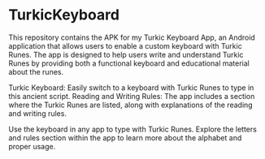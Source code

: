 # TurkicKeyboard
This repository contains the APK for my Turkic Keyboard App, an Android application that allows users to enable a custom keyboard with Turkic Runes.
The app is designed to help users write and understand Turkic Runes by providing both a functional keyboard and educational material about the runes.

Turkic Keyboard: Easily switch to a keyboard with Turkic Runes to type in this ancient script.
Reading and Writing Rules: The app includes a section where the Turkic Runes are listed, along with explanations of the reading and writing rules.

Use the keyboard in any app to type with Turkic Runes.
Explore the letters and rules section within the app to learn more about the alphabet and proper usage.
